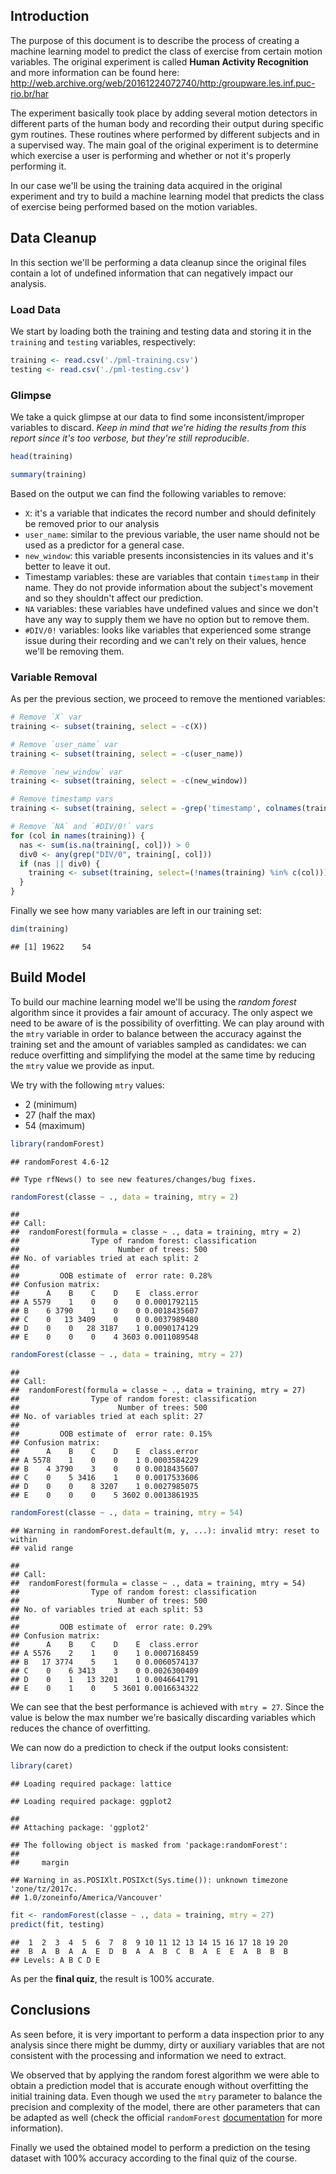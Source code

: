 Introduction
------------

The purpose of this document is to describe the process of creating a machine learning model to predict the class of exercise from certain motion variables. The original experiment is called **Human Activity Recognition** and more information can be found here: <http://web.archive.org/web/20161224072740/http:/groupware.les.inf.puc-rio.br/har>

The experiment basically took place by adding several motion detectors in different parts of the human body and recording their output during specific gym routines. These routines where performed by different subjects and in a supervised way. The main goal of the original experiment is to determine which exercise a user is performing and whether or not it's properly performing it.

In our case we'll be using the training data acquired in the original experiment and try to build a machine learning model that predicts the class of exercise being performed based on the motion variables.

Data Cleanup
------------

In this section we'll be performing a data cleanup since the original files contain a lot of undefined information that can negatively impact our analysis.

### Load Data

We start by loading both the training and testing data and storing it in the `training` and `testing` variables, respectively:

``` r
training <- read.csv('./pml-training.csv')
testing <- read.csv('./pml-testing.csv')
```

### Glimpse

We take a quick glimpse at our data to find some inconsistent/improper variables to discard. *Keep in mind that we're hiding the results from this report since it's too verbose, but they're still reproducible*.

``` r
head(training)
```

``` r
summary(training)
```

Based on the output we can find the following variables to remove:

-   `X`: it's a variable that indicates the record number and should definitely be removed prior to our analysis
-   `user_name`: similar to the previous variable, the user name should not be used as a predictor for a general case.
-   `new_window`: this variable presents inconsistencies in its values and it's better to leave it out.
-   Timestamp variables: these are variables that contain `timestamp` in their name. They do not provide information about the subject's movement and so they shouldn't affect our prediction.
-   `NA` variables: these variables have undefined values and since we don't have any way to supply them we have no option but to remove them.
-   `#DIV/0!` variables: looks like variables that experienced some strange issue during their recording and we can't rely on their values, hence we'll be removing them.

### Variable Removal

As per the previous section, we proceed to remove the mentioned variables:

``` r
# Remove `X` var
training <- subset(training, select = -c(X))

# Remove `user_name` var
training <- subset(training, select = -c(user_name))

# Remove `new_window` var
training <- subset(training, select = -c(new_window))

# Remove timestamp vars
training <- subset(training, select = -grep('timestamp', colnames(training)))

# Remove `NA` and `#DIV/0!` vars
for (col in names(training)) {
  nas <- sum(is.na(training[, col])) > 0
  div0 <- any(grep("DIV/0", training[, col]))
  if (nas || div0) {
    training <- subset(training, select=(!names(training) %in% c(col)))
  }
}
```

Finally we see how many variables are left in our training set:

``` r
dim(training)
```

    ## [1] 19622    54

Build Model
-----------

To build our machine learning model we'll be using the *random forest* algorithm since it provides a fair amount of accuracy. The only aspect we need to be aware of is the possibility of overfitting. We can play around with the `mtry` variable in order to balance between the accuracy against the training set and the amount of variables sampled as candidates: we can reduce overfitting and simplifying the model at the same time by reducing the `mtry` value we provide as input.

We try with the following `mtry` values:

-   2 (minimum)
-   27 (half the max)
-   54 (maximum)

``` r
library(randomForest)
```

    ## randomForest 4.6-12

    ## Type rfNews() to see new features/changes/bug fixes.

``` r
randomForest(classe ~ ., data = training, mtry = 2)
```

    ## 
    ## Call:
    ##  randomForest(formula = classe ~ ., data = training, mtry = 2) 
    ##                Type of random forest: classification
    ##                      Number of trees: 500
    ## No. of variables tried at each split: 2
    ## 
    ##         OOB estimate of  error rate: 0.28%
    ## Confusion matrix:
    ##      A    B    C    D    E  class.error
    ## A 5579    1    0    0    0 0.0001792115
    ## B    6 3790    1    0    0 0.0018435607
    ## C    0   13 3409    0    0 0.0037989480
    ## D    0    0   28 3187    1 0.0090174129
    ## E    0    0    0    4 3603 0.0011089548

``` r
randomForest(classe ~ ., data = training, mtry = 27)
```

    ## 
    ## Call:
    ##  randomForest(formula = classe ~ ., data = training, mtry = 27) 
    ##                Type of random forest: classification
    ##                      Number of trees: 500
    ## No. of variables tried at each split: 27
    ## 
    ##         OOB estimate of  error rate: 0.15%
    ## Confusion matrix:
    ##      A    B    C    D    E  class.error
    ## A 5578    1    0    0    1 0.0003584229
    ## B    4 3790    3    0    0 0.0018435607
    ## C    0    5 3416    1    0 0.0017533606
    ## D    0    0    8 3207    1 0.0027985075
    ## E    0    0    0    5 3602 0.0013861935

``` r
randomForest(classe ~ ., data = training, mtry = 54)
```

    ## Warning in randomForest.default(m, y, ...): invalid mtry: reset to within
    ## valid range

    ## 
    ## Call:
    ##  randomForest(formula = classe ~ ., data = training, mtry = 54) 
    ##                Type of random forest: classification
    ##                      Number of trees: 500
    ## No. of variables tried at each split: 53
    ## 
    ##         OOB estimate of  error rate: 0.29%
    ## Confusion matrix:
    ##      A    B    C    D    E  class.error
    ## A 5576    2    1    0    1 0.0007168459
    ## B   17 3774    5    1    0 0.0060574137
    ## C    0    6 3413    3    0 0.0026300409
    ## D    0    1   13 3201    1 0.0046641791
    ## E    0    1    0    5 3601 0.0016634322

We can see that the best performance is achieved with `mtry = 27`. Since the value is below the max number we're basically discarding variables which reduces the chance of overfitting.

We can now do a prediction to check if the output looks consistent:

``` r
library(caret)
```

    ## Loading required package: lattice

    ## Loading required package: ggplot2

    ## 
    ## Attaching package: 'ggplot2'

    ## The following object is masked from 'package:randomForest':
    ## 
    ##     margin

    ## Warning in as.POSIXlt.POSIXct(Sys.time()): unknown timezone 'zone/tz/2017c.
    ## 1.0/zoneinfo/America/Vancouver'

``` r
fit <- randomForest(classe ~ ., data = training, mtry = 27)
predict(fit, testing)
```

    ##  1  2  3  4  5  6  7  8  9 10 11 12 13 14 15 16 17 18 19 20 
    ##  B  A  B  A  A  E  D  B  A  A  B  C  B  A  E  E  A  B  B  B 
    ## Levels: A B C D E

As per the **final quiz**, the result is 100% accurate.

Conclusions
-----------

As seen before, it is very important to perform a data inspection prior to any analysis since there might be dummy, dirty or auxiliary variables that are not consistent with the processing and information we need to extract.

We observed that by applying the random forest algorithm we were able to obtain a prediction model that is accurate enough without overfitting the initial training data. Even though we used the `mtry` parameter to balance the precision and complexity of the model, there are other parameters that can be adapted as well (check the official `randomForest` [documentation](https://cran.r-project.org/web/packages/randomForest/randomForest.pdf) for more information).

Finally we used the obtained model to perform a prediction on the tesing dataset with 100% accuracy according to the final quiz of the course.
